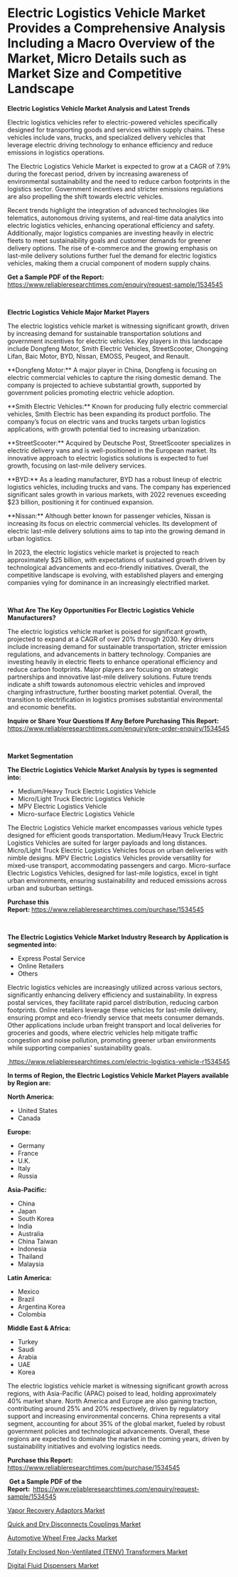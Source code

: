 <p><h1>Electric Logistics Vehicle Market Provides a Comprehensive Analysis Including a Macro Overview of the Market, Micro Details such as Market Size and Competitive Landscape</h1></p><p><strong>Electric Logistics Vehicle Market Analysis and Latest Trends</strong></p>
<p><p>Electric logistics vehicles refer to electric-powered vehicles specifically designed for transporting goods and services within supply chains. These vehicles include vans, trucks, and specialized delivery vehicles that leverage electric driving technology to enhance efficiency and reduce emissions in logistics operations.</p><p>The Electric Logistics Vehicle Market is expected to grow at a CAGR of 7.9% during the forecast period, driven by increasing awareness of environmental sustainability and the need to reduce carbon footprints in the logistics sector. Government incentives and stricter emissions regulations are also propelling the shift towards electric vehicles. </p><p>Recent trends highlight the integration of advanced technologies like telematics, autonomous driving systems, and real-time data analytics into electric logistics vehicles, enhancing operational efficiency and safety. Additionally, major logistics companies are investing heavily in electric fleets to meet sustainability goals and customer demands for greener delivery options. The rise of e-commerce and the growing emphasis on last-mile delivery solutions further fuel the demand for electric logistics vehicles, making them a crucial component of modern supply chains.</p></p>
<p><strong>Get a Sample PDF of the Report:&nbsp;</strong> <a href="https://www.reliableresearchtimes.com/enquiry/request-sample/1534545?utm_campaign=2643&utm_medium=2&utm_source=Github&utm_content=ia&utm_term=30032025&utm_id=electric-logistics-vehicle">https://www.reliableresearchtimes.com/enquiry/request-sample/1534545</a></p>
<p>&nbsp;</p>
<p><strong>Electric Logistics Vehicle Major Market Players</strong></p>
<p><p>The electric logistics vehicle market is witnessing significant growth, driven by increasing demand for sustainable transportation solutions and government incentives for electric vehicles. Key players in this landscape include Dongfeng Motor, Smith Electric Vehicles, StreetScooter, Chongqing Lifan, Baic Motor, BYD, Nissan, EMOSS, Peugeot, and Renault.</p><p>**Dongfeng Motor:** A major player in China, Dongfeng is focusing on electric commercial vehicles to capture the rising domestic demand. The company is projected to achieve substantial growth, supported by government policies promoting electric vehicle adoption.</p><p>**Smith Electric Vehicles:** Known for producing fully electric commercial vehicles, Smith Electric has been expanding its product portfolio. The company’s focus on electric vans and trucks targets urban logistics applications, with growth potential tied to increasing urbanization.</p><p>**StreetScooter:** Acquired by Deutsche Post, StreetScooter specializes in electric delivery vans and is well-positioned in the European market. Its innovative approach to electric logistics solutions is expected to fuel growth, focusing on last-mile delivery services.</p><p>**BYD:** As a leading manufacturer, BYD has a robust lineup of electric logistics vehicles, including trucks and vans. The company has experienced significant sales growth in various markets, with 2022 revenues exceeding $23 billion, positioning it for continued expansion.</p><p>**Nissan:** Although better known for passenger vehicles, Nissan is increasing its focus on electric commercial vehicles. Its development of electric last-mile delivery solutions aims to tap into the growing demand in urban logistics.</p><p>In 2023, the electric logistics vehicle market is projected to reach approximately $25 billion, with expectations of sustained growth driven by technological advancements and eco-friendly initiatives. Overall, the competitive landscape is evolving, with established players and emerging companies vying for dominance in an increasingly electrified market.</p></p>
<p>&nbsp;</p>
<p><strong>What Are The Key Opportunities For Electric Logistics Vehicle Manufacturers?</strong></p>
<p><p>The electric logistics vehicle market is poised for significant growth, projected to expand at a CAGR of over 20% through 2030. Key drivers include increasing demand for sustainable transportation, stricter emission regulations, and advancements in battery technology. Companies are investing heavily in electric fleets to enhance operational efficiency and reduce carbon footprints. Major players are focusing on strategic partnerships and innovative last-mile delivery solutions. Future trends indicate a shift towards autonomous electric vehicles and improved charging infrastructure, further boosting market potential. Overall, the transition to electrification in logistics promises substantial environmental and economic benefits.</p></p>
<p><strong>Inquire or Share Your Questions If Any Before Purchasing This Report:</strong> <a href="https://www.reliableresearchtimes.com/enquiry/pre-order-enquiry/1534545?utm_campaign=2643&utm_medium=2&utm_source=Github&utm_content=ia&utm_term=30032025&utm_id=electric-logistics-vehicle">https://www.reliableresearchtimes.com/enquiry/pre-order-enquiry/1534545</a></p>
<p>&nbsp;</p>
<p><strong>Market Segmentation</strong></p>
<p><strong>The Electric Logistics Vehicle Market Analysis by types is segmented into:</strong></p>
<p><ul><li>Medium/Heavy Truck Electric Logistics Vehicle</li><li>Micro/Light Truck Electric Logistics Vehicle</li><li>MPV Electric Logistics Vehicle</li><li>Micro-surface Electric Logistics Vehicle</li></ul></p>
<p><p>The Electric Logistics Vehicle market encompasses various vehicle types designed for efficient goods transportation. Medium/Heavy Truck Electric Logistics Vehicles are suited for larger payloads and long distances. Micro/Light Truck Electric Logistics Vehicles focus on urban deliveries with nimble designs. MPV Electric Logistics Vehicles provide versatility for mixed-use transport, accommodating passengers and cargo. Micro-surface Electric Logistics Vehicles, designed for last-mile logistics, excel in tight urban environments, ensuring sustainability and reduced emissions across urban and suburban settings.</p></p>
<p><strong>Purchase this Report:&nbsp;</strong><a href="https://www.reliableresearchtimes.com/purchase/1534545?utm_campaign=2643&utm_medium=2&utm_source=Github&utm_content=ia&utm_term=30032025&utm_id=electric-logistics-vehicle">https://www.reliableresearchtimes.com/purchase/1534545</a></p>
<p>&nbsp;</p>
<p><strong>The Electric Logistics Vehicle Market Industry Research by Application is segmented into:</strong></p>
<p><ul><li>Express Postal Service</li><li>Online Retailers</li><li>Others</li></ul></p>
<p><p>Electric logistics vehicles are increasingly utilized across various sectors, significantly enhancing delivery efficiency and sustainability. In express postal services, they facilitate rapid parcel distribution, reducing carbon footprints. Online retailers leverage these vehicles for last-mile delivery, ensuring prompt and eco-friendly service that meets consumer demands. Other applications include urban freight transport and local deliveries for groceries and goods, where electric vehicles help mitigate traffic congestion and noise pollution, promoting greener urban environments while supporting companies' sustainability goals.</p></p>
<p><a href="https://www.reliableresearchtimes.com/electric-logistics-vehicle-r1534545?utm_campaign=2643&utm_medium=2&utm_source=Github&utm_content=ia&utm_term=30032025&utm_id=electric-logistics-vehicle">&nbsp;https://www.reliableresearchtimes.com/electric-logistics-vehicle-r1534545</a></p>
<p><strong>In terms of Region, the Electric Logistics Vehicle Market Players available by Region are:</strong></p>
<p>
    <p> <strong> North America: </strong>
        <ul>
            <li>United States</li>
            <li>Canada</li>
        </ul>
        </p> 
    <p> <strong> Europe: </strong>
        <ul>
            <li>Germany</li>
            <li>France</li>
            <li>U.K.</li>
            <li>Italy</li>
            <li>Russia</li>
        </ul>
        </p> 
    <p> <strong> Asia-Pacific: </strong>
        <ul>
            <li>China</li>
            <li>Japan</li>
            <li>South Korea</li>
            <li>India</li>
            <li>Australia</li>
            <li>China Taiwan</li>
            <li>Indonesia</li>
            <li>Thailand</li>
            <li>Malaysia</li>
        </ul>
        </p> 
    <p> <strong> Latin America: </strong>
        <ul>
            <li>Mexico</li>
            <li>Brazil</li>
            <li>Argentina Korea</li>
            <li>Colombia</li>
        </ul>
        </p> 
    <p> <strong> Middle East & Africa: </strong>
        <ul>
            <li>Turkey</li>
            <li>Saudi</li>
            <li>Arabia</li>
            <li>UAE</li>
            <li>Korea</li>
        </ul>
    </p>
    </p>
<p><p>The electric logistics vehicle market is witnessing significant growth across regions, with Asia-Pacific (APAC) poised to lead, holding approximately 40% market share. North America and Europe are also gaining traction, contributing around 25% and 20% respectively, driven by regulatory support and increasing environmental concerns. China represents a vital segment, accounting for about 35% of the global market, fueled by robust government policies and technological advancements. Overall, these regions are expected to dominate the market in the coming years, driven by sustainability initiatives and evolving logistics needs.</p></p>
<p><strong>Purchase this Report: </strong><a href="https://www.reliableresearchtimes.com/purchase/1534545?utm_campaign=2643&utm_medium=2&utm_source=Github&utm_content=ia&utm_term=30032025&utm_id=electric-logistics-vehicle">https://www.reliableresearchtimes.com/purchase/1534545</a></p>
<p>&nbsp;<strong>Get a Sample PDF of the Report:&nbsp;&nbsp;</strong><a href="https://www.reliableresearchtimes.com/enquiry/request-sample/1534545?utm_campaign=2643&utm_medium=2&utm_source=Github&utm_content=ia&utm_term=30032025&utm_id=electric-logistics-vehicle">https://www.reliableresearchtimes.com/enquiry/request-sample/1534545</a></p>
<p><strong></strong></p>
<p><p><a href="https://www.linkedin.com/pulse/vapor-recovery-adaptors-market-insights-revenue-forecast-si3ie?utm_campaign=2643&utm_medium=2&utm_source=Github&utm_content=ia&utm_term=30032025&utm_id=electric-logistics-vehicle">Vapor Recovery Adaptors Market</a></p><p><a href="https://www.linkedin.com/pulse/navigating-quick-dry-disconnects-couplings-market-growth-agnie?utm_campaign=2643&utm_medium=2&utm_source=Github&utm_content=ia&utm_term=30032025&utm_id=electric-logistics-vehicle">Quick and Dry Disconnects Couplings Market</a></p><p><a href="https://www.linkedin.com/pulse/latest-forecast-shows-automotive-wheel-free-jacks-market-cwose?utm_campaign=2643&utm_medium=2&utm_source=Github&utm_content=ia&utm_term=30032025&utm_id=electric-logistics-vehicle">Automotive Wheel Free Jacks Market</a></p><p><a href="https://www.linkedin.com/pulse/totally-enclosed-non-ventilated-tenv-transformers-market-share-c96ke?utm_campaign=2643&utm_medium=2&utm_source=Github&utm_content=ia&utm_term=30032025&utm_id=electric-logistics-vehicle">Totally Enclosed Non-Ventilated (TENV) Transformers Market</a></p><p><a href="https://www.linkedin.com/pulse/deep-dive-digital-fluid-dispensers-market-future-growth-59-rate-a6bte?utm_campaign=2643&utm_medium=2&utm_source=Github&utm_content=ia&utm_term=30032025&utm_id=electric-logistics-vehicle">Digital Fluid Dispensers Market</a></p></p>